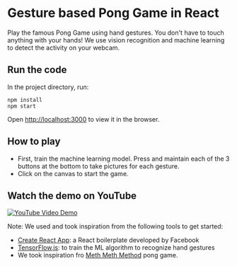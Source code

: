 # Gesture based Pong Game in React
Play the famous Pong Game using hand gestures. You don't have to touch anything with your hands! We use vision recognition and machine learning to detect the activity on your webcam.

## Run the code

In the project directory, run:

`npm install` <br>
`npm start`

Open [http://localhost:3000](http://localhost:3000) to view it in the browser.

## How to play

* First, train the machine learning model. Press and maintain each of the 3 buttons at the bottom to take pictures for each gesture.
* Click on the canvas to start the game.

## Watch the demo on YouTube

[![YouTube Video Demo](https://user-images.githubusercontent.com/38893718/134111737-3df1a0cf-55e6-42eb-a3b0-00a8bb889358.png)](https://youtu.be/jIUPh0hTwV8)



Note: We used and took inspiration from the following tools to get started:

* [Create React App](https://github.com/facebook/create-react-app): a React boilerplate developed by Facebook
* [TensorFlow.js](https://js.tensorflow.org/): to train the ML algorithm to recognize hand gestures
* We took inspiration fro [Meth Meth Method](https://github.com/meth-meth-method/pong) pong game.
